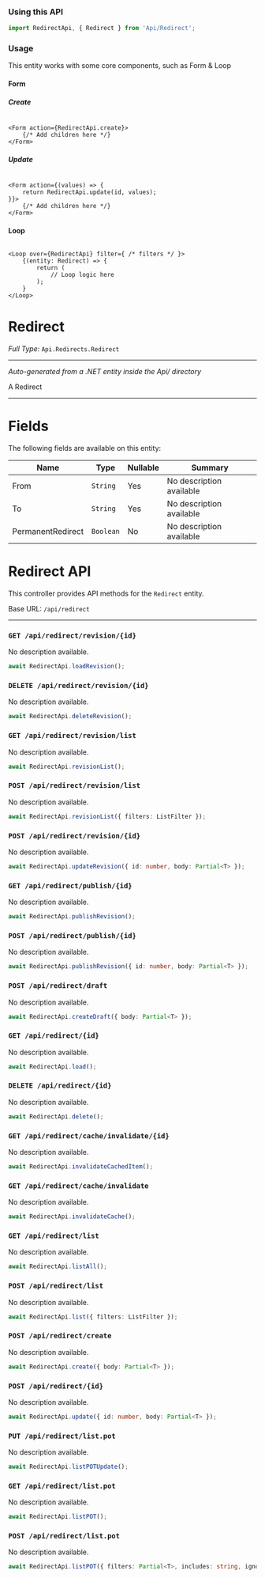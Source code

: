 ### Using this API

```typescript
import RedirectApi, { Redirect } from 'Api/Redirect';
```

### Usage

This entity works with some core components, such as Form & Loop

#### Form

##### Create

```tsx

<Form action={RedirectApi.create}>
    {/* Add children here */}
</Form>
```

##### Update

```tsx

<Form action={(values) => { 
    return RedirectApi.update(id, values); 
}}>
    {/* Add children here */}
</Form>
```

#### Loop

```tsx

<Loop over={RedirectApi} filter={ /* filters */ }>
    {(entity: Redirect) => {
        return (
            // Loop logic here
        );
    }
</Loop>
```

# Redirect

*Full Type:* `Api.Redirects.Redirect`



---

*Auto-generated from a .NET entity inside the Api/ directory*

A Redirect

---



# Fields

The following fields are available on this entity:

| Name              | Type      | Nullable | Summary                  |
| ----------------- | --------- | -------- | ------------------------ |
| From              | `String`  | Yes      | No description available |
| To                | `String`  | Yes      | No description available |
| PermanentRedirect | `Boolean` | No       | No description available |

# Redirect API

This controller provides API methods for the `Redirect` entity.

Base URL: `/api/redirect`

---

### `GET /api/redirect/revision/{id}`

No description available.

```ts
await RedirectApi.loadRevision();
```

### `DELETE /api/redirect/revision/{id}`

No description available.

```ts
await RedirectApi.deleteRevision();
```

### `GET /api/redirect/revision/list`

No description available.

```ts
await RedirectApi.revisionList();
```

### `POST /api/redirect/revision/list`

No description available.

```ts
await RedirectApi.revisionList({ filters: ListFilter });
```

### `POST /api/redirect/revision/{id}`

No description available.

```ts
await RedirectApi.updateRevision({ id: number, body: Partial<T> });
```

### `GET /api/redirect/publish/{id}`

No description available.

```ts
await RedirectApi.publishRevision();
```

### `POST /api/redirect/publish/{id}`

No description available.

```ts
await RedirectApi.publishRevision({ id: number, body: Partial<T> });
```

### `POST /api/redirect/draft`

No description available.

```ts
await RedirectApi.createDraft({ body: Partial<T> });
```

### `GET /api/redirect/{id}`

No description available.

```ts
await RedirectApi.load();
```

### `DELETE /api/redirect/{id}`

No description available.

```ts
await RedirectApi.delete();
```

### `GET /api/redirect/cache/invalidate/{id}`

No description available.

```ts
await RedirectApi.invalidateCachedItem();
```

### `GET /api/redirect/cache/invalidate`

No description available.

```ts
await RedirectApi.invalidateCache();
```

### `GET /api/redirect/list`

No description available.

```ts
await RedirectApi.listAll();
```

### `POST /api/redirect/list`

No description available.

```ts
await RedirectApi.list({ filters: ListFilter });
```

### `POST /api/redirect/create`

No description available.

```ts
await RedirectApi.create({ body: Partial<T> });
```

### `POST /api/redirect/{id}`

No description available.

```ts
await RedirectApi.update({ id: number, body: Partial<T> });
```

### `PUT /api/redirect/list.pot`

No description available.

```ts
await RedirectApi.listPOTUpdate();
```

### `GET /api/redirect/list.pot`

No description available.

```ts
await RedirectApi.listPOT();
```

### `POST /api/redirect/list.pot`

No description available.

```ts
await RedirectApi.listPOT({ filters: Partial<T>, includes: string, ignoreFields: string });
```

